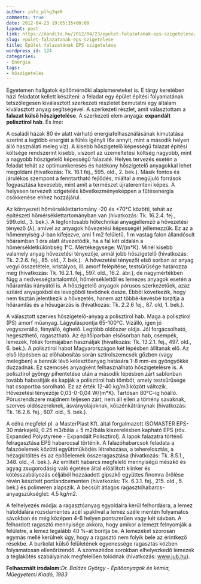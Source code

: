 ```yaml
---
author: info_plhg3qe0
comments: true
date: 2012-04-23 19:05:35+00:00
layout: post
link: https://nandito.hu/2012/04/23/epulet-falazatanak-eps-szigetelese/
slug: epulet-falazatanak-eps-szigetelese
title: Épület falazatának EPS szigetelése
wordpress_id: 124
categories:
- Energia
tags:
- hőszigetelés
---
```


Egyetemen hallgatok építőmérnöki alapismereteket is. E tárgy keretében házi feladatot kellett készíteni: a feladat egy épület építési folyamatának tetszőlegesen kiválasztott szerkezeti részletét bemutatni egy általam kiválasztott anyag segítségével. A szerkezeti részlet, amit választottam a **falazat külső hőszigetelése**. A szerkezeti elem anyaga: **expandált polisztirol hab**. És íme:

A családi házak 80 év alatt várható energiafelhasználásának kimutatása szerint a legtöbb energiát a fűtés igényli (6x annyit, mint a második helyen álló használati meleg víz). A kisebb hőszigetelő képességű falazat építési költsége rendszerint kisebb, viszont az üzemeltetési költség nagyobb, mint a nagyobb hőszigetelő képességű falazaté. Helyes tervezés esetén a feladat tehát az optimumkeresés és hatékony hőszigetelő anyagokkal lehet megoldani (hivatkozás: Tk. 16.1 fej., 595. old., 2. bek.). Másik fontos és járulékos szempont a fenntartható fejlődés, miáltal a megújuló források fogyasztása kevesebb, mint amit a természet újrateremteni képes. A helyesen tervezett szigetelés következményeképpen a fűtésenergia csökkenése ehhez hozzájárul.

Az környezeti hőmérséklettartomány -20 és +70°C közötti, tehát az építészeti hőmérséklettartományban van (hivatkozás: Tk. 16.2.4. fej., 599.old., 3. bek.). A legfontosabb hőtechnikai anyagjellemző a hővezetési tényező (λ), amivel az anyagok hővezetési képességét jellemezzük. Ez az a hőmennyiség J-ban kifejezve, ami 1 m2 felületű, 1 m vastag falon állandósult hőáramban 1 óra alatt átvezetődik, ha a fal két oldalán a hőmérsékletkülönbség 1°C. Mértékegysége: W/(m*K). Minél kisebb valamely anyag hővezetési tényezője, annál jobb hőszigetelő (hivatkozás: Tk. 2.2.6. fej., 85. old., 7. bek.).  A hővezetési tényezőt első sorban az anyag vegyi összetétele, kristályos, ill. amorf felépítése, testsűrűsége határozza meg (hivatkozás: Tk. 16.2.1. fej., 597. old., 16.2. ábr.), de nagymértékben függ a nedvességtartalomtól, hőmérséklettől és lemezes anyagok esetén a hőáramlás irányától is. A hőszigetelő anyagok pórusos szerkezetűek, azaz szilárd anyagokból és levegőből tevődnek össze. Ebből következik, hogy nem tisztán jelentkezik a hővezetés, hanem azt többé-kevésbé torzítja a hőáramlás és a hősugárzás is (hivatkozás: Tk. 2.2.6 fej., 87. old, 1. bek.).

A választott szerves hőszigetelő-anyag a polisztirol hab. Maga a polisztirol (PS) amorf műanyag. Lágyuláspontja 65-100°C. Vízálló, igen jó vegyszerálló, fényálló, éghető. Legtöbb oldószer oldja. Jól forgácsolható, hegeszthető, ragasztható. Az építőiparban elsősorban hab, csempék, lemezek, fóliák formájában használják (hivatkozás: Tk. 13.2.1. fej., 497. old., 6. bek.). A polisztirol habot Magyarországon két lépésben állítanak elő. Az első lépésben az előhabosítás során sztirolszemcsék gőzben (vagy melegben) a bennük lévő kelesztőanyag hatására 1-8 mm-es gyöngyökké duzzadnak. Ez szemcsés anyagként felhasználható hőszigetelésre is. A polisztirol gyöngy pihentetése után a második lépésben zárt sablonban tovább habosítják és kapják a polisztirol hab tömböt, amely testsűrűsége hat csoportba sorolható. Ez az érték 12-40 kg/m3 között változik. Hővezetési tényezője 0,03-0-0,04 W/(m*K). Tartósan 80°C-ig hőálló. Pórusrendszere majdnem teljesen zárt, nem áll ellen a tömény savaknak, szerves oldószereknek, ásványolajoknak, kőszénkátránynak (hivatkozás: Tk. 16.2.6. fej., 607. old., 5. bek.).

A célra megfelel pl. a MasterPlast Kft. által forgalmazott ISOMASTER EPS-30 márkajelű, 0.25 m3/bála = 5 m2/bála kiszerelésben kapható EPS (röv. Expanded Polystyrene - Expandált Polisztirol). A lapok falazatra történő felragasztása EPS habarccsal történik. A falazóhabarcsok feladata a falazóelemek közötti együttműködés létrehozása, a teherelosztás, a hézagkitöltés és az építőelemek összeragasztása (hivatkozás: Tk. 8.5.1., 348. old., 4. bek.). Az említett habarcs megfelelő mennyiségű mészkő és agyag zsugorodásig való égetése által előállított klinker és kötésszabályozás céljából hozzáadott gipszkő együttes finomra őrölése révén készített portlandcementen (hivatkozás: Tk. 6.3.1. fej., 215. old., 5. bek.) és polimeren alapszik. A becsült átlagos ragasztóhabarcs-anyagszükséglet: 4.5 kg/m2.

A felhelyezés módja: a ragasztóanyag egyoldalra kerül felhordásra, a lemez hátoldalára rozsdamentes acél spaklival a lemez széle mentén folyamatos sávokban és még középen 4-6 helyen pontszerűen vagy két sávban. A felhordott ragasztó mennyisége akkora, hogy amikor a lemezt felnyomják a felületre, a lemez legalább 40 %-át borítja be. A lemezeket szorosan egymás mellé kerülnek úgy, hogy a ragasztó nem folyik bele az érintkező résekbe. A burkolat külső felületének egyenessége ragasztás közben folyamatosan ellenőrizendő. A szomszédos sorokban elhelyezkedő lemezek a téglakötés szabályainak megfelelően tolódnak (hivatkozás: www.jub.hu).

**Felhasznált irodalom:**_Dr. Balázs György - Építőanyagok és kémia, Műegyetemi Kiadó, 1983_
